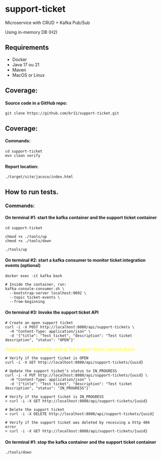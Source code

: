 # support-ticket
Microservice with CRUD + Kafka Pub/Sub

Using in-memory DB (H2)

## Requirements
- Docker
- Java 17 ou 21
- Maven
- MacOS or Linux

## Coverage:
#### Source code in a GitHub repo:
``` 
git clone https://github.com/br11/support-ticket.git
``` 

## Coverage:

#### Commands:
``` 
cd support-ticket
mvn clean verify
```
#### Report location: 
```
./target/site/jacoco/index.html
```

## How to run tests.

### Commands:

#### On terminal #1: start the kafka container and the support ticket container
``` 
cd support-ticket

chmod +x ./tools/up
chmod +x ./tools/down

./tools/up
```

#### On terminal #2: start a kafka consumer to monitor ticket integration events (optional)
``` 
docker exec -it kafka bash
```
```
# Inside the container, run:
kafka-console-consumer.sh \
  --bootstrap-server localhost:9092 \
  --topic ticket-events \
  --from-beginning
```

#### On terminal #3: Invoke the support ticket API
``` 
# Create an open support ticket
curl -i -X POST http://localhost:8080/api/support-tickets \
  -H "Content-Type: application/json" \
  -d '{"title": "Test ticket", "description": "Test ticket description", "status": "OPEN"}'
```
<span style="color:yellow">*Replace {uuid} with the uuid of the support ticket created above*</span>
```
# Verify if the support ticket is OPEN
curl -i -X GET http://localhost:8080/api/support-tickets/{uuid}
```

```
# Update the support ticket’s status to IN_PROGRESS 
curl -i -X PUT http://localhost:8080/api/support-tickets/{uuid} \
  -H "Content-Type: application/json" \
  -d '{"title": "Test ticket", "description": "Test ticket description", "status": "IN_PROGRESS"}'
```

```
# Verify if the support ticket is IN_PROGRESS
> curl -i -X GET http://localhost:8080/api/support-tickets/{uuid} 
```

```
# Delete the support ticket
> curl -i -X DELETE http://localhost:8080/api/support-tickets/{uuid} 
```

```
# Verify if the support ticket was deleted by receiving a http 404 error
> curl -i -X GET http://localhost:8080/api/support-tickets/{uuid} 

```

#### On terminal #1: stop the kafka container and the support ticket container
``` 
./tools/down
```




